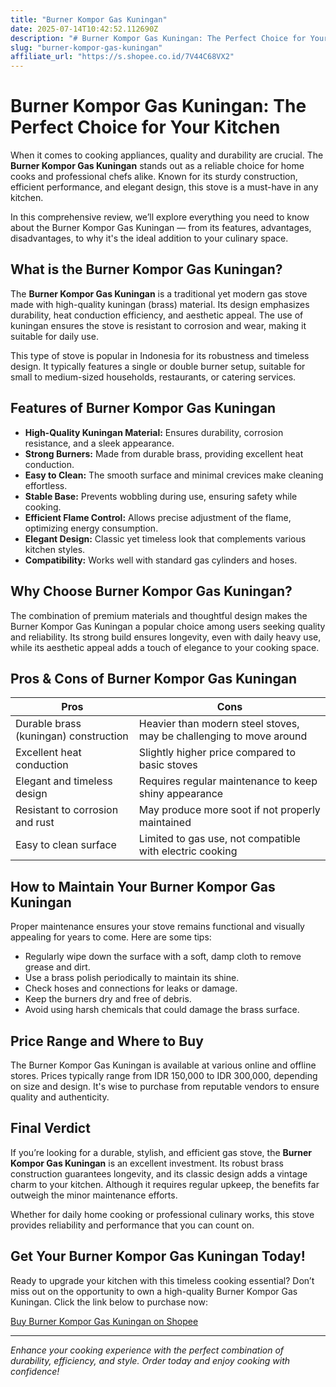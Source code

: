 ```yaml
---
title: "Burner Kompor Gas Kuningan"
date: 2025-07-14T10:42:52.112690Z
description: "# Burner Kompor Gas Kuningan: The Perfect Choice for Your Kitchen..."
slug: "burner-kompor-gas-kuningan"
affiliate_url: "https://s.shopee.co.id/7V44C68VX2"
---
```

# Burner Kompor Gas Kuningan: The Perfect Choice for Your Kitchen

When it comes to cooking appliances, quality and durability are crucial. The **Burner Kompor Gas Kuningan** stands out as a reliable choice for home cooks and professional chefs alike. Known for its sturdy construction, efficient performance, and elegant design, this stove is a must-have in any kitchen.

In this comprehensive review, we’ll explore everything you need to know about the Burner Kompor Gas Kuningan — from its features, advantages, disadvantages, to why it's the ideal addition to your culinary space.

## What is the Burner Kompor Gas Kuningan?

The **Burner Kompor Gas Kuningan** is a traditional yet modern gas stove made with high-quality kuningan (brass) material. Its design emphasizes durability, heat conduction efficiency, and aesthetic appeal. The use of kuningan ensures the stove is resistant to corrosion and wear, making it suitable for daily use.

This type of stove is popular in Indonesia for its robustness and timeless design. It typically features a single or double burner setup, suitable for small to medium-sized households, restaurants, or catering services.

## Features of Burner Kompor Gas Kuningan

- **High-Quality Kuningan Material:** Ensures durability, corrosion resistance, and a sleek appearance.
- **Strong Burners:** Made from durable brass, providing excellent heat conduction.
- **Easy to Clean:** The smooth surface and minimal crevices make cleaning effortless.
- **Stable Base:** Prevents wobbling during use, ensuring safety while cooking.
- **Efficient Flame Control:** Allows precise adjustment of the flame, optimizing energy consumption.
- **Elegant Design:** Classic yet timeless look that complements various kitchen styles.
- **Compatibility:** Works well with standard gas cylinders and hoses.

## Why Choose Burner Kompor Gas Kuningan?

The combination of premium materials and thoughtful design makes the Burner Kompor Gas Kuningan a popular choice among users seeking quality and reliability. Its strong build ensures longevity, even with daily heavy use, while its aesthetic appeal adds a touch of elegance to your cooking space.

## Pros & Cons of Burner Kompor Gas Kuningan

| **Pros** | **Cons** |
| --- | --- |
| Durable brass (kuningan) construction | Heavier than modern steel stoves, may be challenging to move around |
| Excellent heat conduction | Slightly higher price compared to basic stoves |
| Elegant and timeless design | Requires regular maintenance to keep shiny appearance |
| Resistant to corrosion and rust | May produce more soot if not properly maintained |
| Easy to clean surface | Limited to gas use, not compatible with electric cooking |

## How to Maintain Your Burner Kompor Gas Kuningan

Proper maintenance ensures your stove remains functional and visually appealing for years to come. Here are some tips:

- Regularly wipe down the surface with a soft, damp cloth to remove grease and dirt.
- Use a brass polish periodically to maintain its shine.
- Check hoses and connections for leaks or damage.
- Keep the burners dry and free of debris.
- Avoid using harsh chemicals that could damage the brass surface.

## Price Range and Where to Buy

The Burner Kompor Gas Kuningan is available at various online and offline stores. Prices typically range from IDR 150,000 to IDR 300,000, depending on size and design. It's wise to purchase from reputable vendors to ensure quality and authenticity.

## Final Verdict

If you’re looking for a durable, stylish, and efficient gas stove, the **Burner Kompor Gas Kuningan** is an excellent investment. Its robust brass construction guarantees longevity, and its classic design adds a vintage charm to your kitchen. Although it requires regular upkeep, the benefits far outweigh the minor maintenance efforts.

Whether for daily home cooking or professional culinary works, this stove provides reliability and performance that you can count on.

## Get Your Burner Kompor Gas Kuningan Today!

Ready to upgrade your kitchen with this timeless cooking essential? Don’t miss out on the opportunity to own a high-quality Burner Kompor Gas Kuningan. Click the link below to purchase now:

[Buy Burner Kompor Gas Kuningan on Shopee](https://s.shopee.co.id/7V44C68VX2)

---

*Enhance your cooking experience with the perfect combination of durability, efficiency, and style. Order today and enjoy cooking with confidence!*